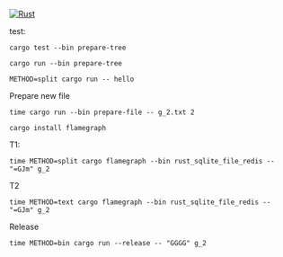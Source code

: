 [![Rust](https://github.com/gustawdaniel/rust-sqlite-file-redis/actions/workflows/rust.yml/badge.svg?branch=main)](https://github.com/gustawdaniel/rust-sqlite-file-redis/actions/workflows/rust.yml)

[//]: # (https://stackoverflow.com/questions/53136717/errore0554-feature-may-not-be-used-on-the-stable-release-channel-couldnt)

test:

```
cargo test --bin prepare-tree
```

```
cargo run --bin prepare-tree
```

```
METHOD=split cargo run -- hello
```

Prepare new file

```
time cargo run --bin prepare-file -- g_2.txt 2
```

```
cargo install flamegraph
```

T1:

```
time METHOD=split cargo flamegraph --bin rust_sqlite_file_redis -- "=GJm" g_2
```

T2

```
time METHOD=text cargo flamegraph --bin rust_sqlite_file_redis -- "=GJm" g_2
```

Release

```
time METHOD=bin cargo run --release -- "GGGG" g_2
```